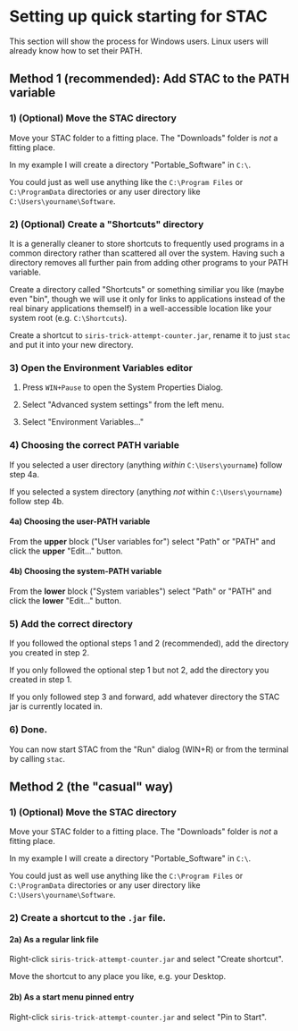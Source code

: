 # Setting up quick starting for STAC

This section will show the process for Windows users. Linux users will already know how to set their PATH.

## Method 1 (recommended): Add STAC to the PATH variable

### 1) (Optional) Move the STAC directory

Move your STAC folder to a fitting place. The "Downloads" folder is _not_ a fitting place.

In my example I will create a directory "Portable_Software" in ```C:\```.

You could just as well use anything like the ```C:\Program Files``` or ```C:\ProgramData``` directories or any user directory like ```C:\Users\yourname\Software```.

### 2) (Optional) Create a "Shortcuts" directory

It is a generally cleaner to store shortcuts to frequently used programs in a common directory rather than scattered all over the system. Having such a directory removes all further pain from adding other programs to your PATH variable.

Create a directory called "Shortcuts" or something similiar you like (maybe even "bin", though we will use it only for links to applications instead of the real binary applications themself) in a well-accessible location like your system root (e.g. ```C:\Shortcuts```).

Create a shortcut to ```siris-trick-attempt-counter.jar```, rename it to just ```stac``` and put it into your new directory.

### 3) Open the Environment Variables editor

1) Press ```WIN+Pause``` to open the System Properties Dialog.

2) Select "Advanced system settings" from the left menu.

3) Select "Environment Variables..."

### 4) Choosing the correct PATH variable

If you selected a user directory (anything _within_ ```C:\Users\yourname```) follow step 4a.

If you selected a system directory (anything _not_ within ```C:\Users\yourname```) follow step 4b.

#### 4a) Choosing the user-PATH variable

From the **upper** block  ("User variables for") select "Path" or "PATH" and click the **upper** "Edit..." button.

#### 4b) Choosing the system-PATH variable

From the **lower** block ("System variables") select "Path" or "PATH" and click the **lower** "Edit..." button.

### 5) Add the correct directory

If you followed the optional steps 1 and 2 (recommended), add the directory you created in step 2.

If you only followed the optional step 1 but not 2, add the directory you created in step 1.

If you only followed step 3 and forward, add whatever directory the STAC jar is currently located in.

### 6) Done.

You can now start STAC from the "Run" dialog (WIN+R) or from the terminal by calling ```stac```.

## Method 2 (the "casual" way)

### 1) (Optional) Move the STAC directory

Move your STAC folder to a fitting place. The "Downloads" folder is _not_ a fitting place.

In my example I will create a directory "Portable_Software" in ```C:\```.

You could just as well use anything like the ```C:\Program Files``` or ```C:\ProgramData``` directories or any user directory like ```C:\Users\yourname\Software```.

### 2) Create a shortcut to the ```.jar``` file.

#### 2a) As a regular link file

Right-click ```siris-trick-attempt-counter.jar``` and select "Create shortcut".

Move the shortcut to any place you like, e.g. your Desktop.

#### 2b) As a start menu pinned entry

Right-click ```siris-trick-attempt-counter.jar``` and select "Pin to Start".
